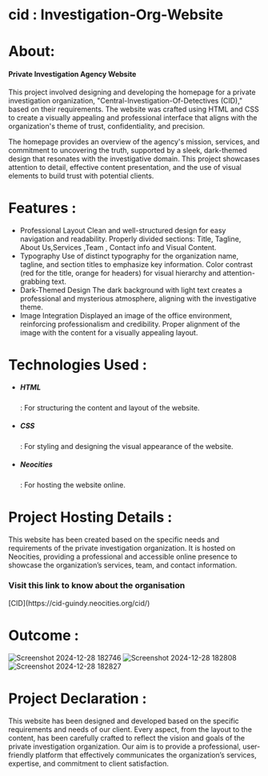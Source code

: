 # cid : Investigation-Org-Website
# About:
<h4>Private Investigation Agency Website</h4>
This project involved designing and developing the homepage for a private investigation organization, "Central-Investigation-Of-Detectives (CID)," based on their requirements. The website was crafted using HTML and CSS to create a visually appealing and professional interface that aligns with the organization's theme of trust, confidentiality, and precision.

The homepage provides an overview of the agency's mission, services, and commitment to uncovering the truth, supported by a sleek, dark-themed design that resonates with the investigative domain. This project showcases attention to detail, effective content presentation, and the use of visual elements to build trust with potential clients.

# Features :
* Professional Layout
Clean and well-structured design for easy navigation and readability.
Properly divided sections: Title, Tagline, About Us,Services ,Team , Contact info  and Visual Content.
* Typography
Use of distinct typography for the organization name, tagline, and section titles to emphasize key information.
Color contrast (red for the title, orange for headers) for visual hierarchy and attention-grabbing text.
* Dark-Themed Design
The dark background with light text creates a professional and mysterious atmosphere, aligning with the investigative theme.
* Image Integration
Displayed an image of the office environment, reinforcing professionalism and credibility.
Proper alignment of the image with the content for a visually appealing layout.

# Technologies Used : 

* <h5>HTML</h5> : For structuring the content and layout of the website.
* <h5>CSS</h5> : For styling and designing the visual appearance of the website.
* <h5>Neocities</h5> : For hosting the website online.
  
# Project Hosting Details :
This website has been created based on the specific needs and requirements of the private investigation organization. It is hosted on Neocities, providing a professional and accessible online presence to showcase the organization’s services, team, and contact information.

<h3>Visit this link to know about the organisation </h3>[CID](https://cid-guindy.neocities.org/cid/)

# Outcome :
![Screenshot 2024-12-28 182746](https://github.com/user-attachments/assets/09e49c1b-cb82-4e38-86d4-8a03e7c254c0)
![Screenshot 2024-12-28 182808](https://github.com/user-attachments/assets/a1f73b29-c611-4b0f-bf7b-63721d513ee5)
![Screenshot 2024-12-28 182827](https://github.com/user-attachments/assets/1596e881-66ad-4ee2-ae63-a9eb3d46a2c5)

# Project Declaration :
This website has been designed and developed based on the specific requirements and needs of our client. Every aspect, from the layout to the content, has been carefully crafted to reflect the vision and goals of the private investigation organization. Our aim is to provide a professional, user-friendly platform that effectively communicates the organization’s services, expertise, and commitment to client satisfaction.
